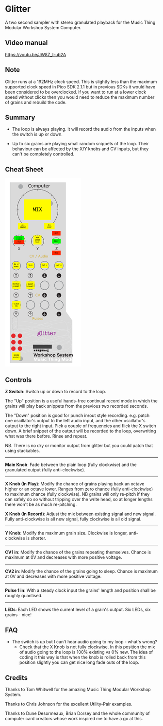# Glitter

A two second sampler with stereo granulated playback for the Music Thing Modular Workshop System Computer.

## Video manual

https://youtu.be/JW8Z_I-ub2A

## Note

Glitter runs at a 192MHz clock speed. This is slightly less than the maximum supported clock speed in Pico
SDK 2.1.1 but in previous SDKs it would have been considered to be overclocked. If you want to run at a lower
clock speed without clicks then you would need to reduce the maximum number of grains and rebuild the code.

## Summary

* The loop is always playing. It will record the audio from the inputs when the switch is up or down.

* Up to six grains are playing small random snippets of the loop. Their behaviour can be affected by the X/Y knobs and CV inputs, but they can't be completely controlled.

## Cheat Sheet

<img src="glitter_cheat_sheet.png" width="250px">

## Controls

**Z Switch**: Switch up or down to record to the loop.

The "Up" position is a useful hands-free continual record mode in which the grains will play back snippets
from the previous two recorded seconds.

The "Down" position is good for punch in/out style recording. e.g. patch one oscillator's output to
the left audio input, and the other oscillator's output to the right input. Pick a couple of frequencies
and flick the X switch down. A brief snippet of the output will be recorded to the loop, overwriting what
was there before. Rinse and repeat.

NB. There is no dry or monitor output from glitter but you could patch that using stackables.

---

**Main Knob**: Fade between the plain loop (fully clockwise) and the granulated output (fully anti-clockwise).

---

**X Knob (In Play)**: Modify the chance of grains playing back an octave higher or an octave lower. Ranges from
zero chance (fully anti-clockwise) to maximum chance (fully clockwise). NB grains will only re-pitch 
if they can safely do so without tripping over the write head, so at longer lengths there won't
be as much re-pitching.

**X Knob (In Record)**: Adjust the mix between existing signal and new signal. Fully anti-clockwise is all
new signal, fully clockwise is all old signal.

---

**Y Knob**: Modify the maximum grain size. Clockwise is longer, anti-clockwise is shorter.

---

**CV1 in**: Modify the chance of the grains repeating themselves. Chance is maximum at 0V and decreases with
more positive voltage.

---

**CV2 in**: Modify the chance of the grains going to sleep.  Chance is maximum at 0V and decreases with
more positive voltage.

---

**Pulse 1 in**: With a steady clock input the grains' length and position shall be roughly quantised.

---

**LEDs**: Each LED shows the current level of a grain's output. Six LEDs, six grains - nice!

## FAQ

- The switch is up but I can't hear audio going to my loop - what's wrong?
  - Check that the X Knob is not fully clockwise. In this position the mix of audio going to the loop is 100% existing vs 0% new. The idea of coding it this way is that when the knob is rolled back from this position slightly you can get nice long fade outs of the loop.

## Credits

Thanks to Tom Whitwell for the amazing Music Thing Modular Workshop System.

Thanks to Chris Johnson for the excellent Utility-Pair examples.

Thanks to Dune Desormeaux, Brian Dorsey and the whole community of computer card creators whose work inspired me to have a go at this.  
